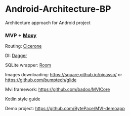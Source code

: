 # Android-Architecture-BP
Architecture approach for Android project

### MVP + [Moxy](https://github.com/Arello-Mobile/Moxy)

Routing: [Cicerone](https://github.com/terrakok/Cicerone)

DI: [Dagger](https://github.com/google/dagger)

SQLite wrapper: [Room](https://developer.android.com/topic/libraries/architecture/room?authuser=2)

Images downloading: https://square.github.io/picasso/ or https://github.com/bumptech/glide

Mvi framework: https://github.com/badoo/MVICore

[Kotlin style guide](https://github.com/BytePace/kotlin-style-guide)

Demo project: https://github.com/BytePace/MVI-demoapp
